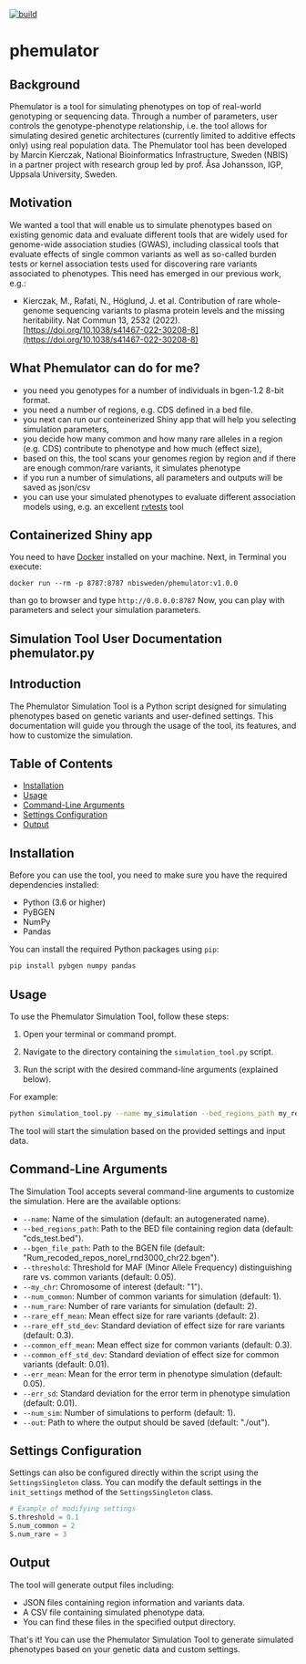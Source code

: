[![build](https://github.com/NBISweden/phemulator/actions/workflows/main.yml/badge.svg)](https://github.com/NBISweden/phemulator/actions/workflows/main.yml)

# phemulator

## Background
Phemulator is a tool for simulating phenotypes on top of real-world genotyping or sequencing data.
Through a number of parameters, user controls the genotype-phenotype relationship, i.e. the tool allows for simulating desired
genetic architectures (currently limited to additive effects only) using real population data. 
The Phemulator tool has been developed by Marcin Kierczak, National Bioinformatics Infrastructure, Sweden (NBIS) in a 
partner project with research group led by prof. Åsa Johansson, IGP, Uppsala University, Sweden.

## Motivation
We wanted a tool that will enable us to simulate phenotypes based on existing genomic data and evaluate different tools that are widely
used for genome-wide association studies (GWAS), including classical tools that evaluate effects of single common variants as well as so-called
burden tests or kernel association tests used for discovering rare variants associated to phenotypes. This need has emerged in our previous 
work, e.g.:

* Kierczak, M., Rafati, N., Höglund, J. et al. Contribution of rare whole-genome sequencing variants to plasma protein levels and the missing heritability. Nat Commun 13, 2532 (2022). [https://doi.org/10.1038/s41467-022-30208-8](https://doi.org/10.1038/s41467-022-30208-8)

## What Phemulator can do for me?
* you need you genotypes for a number of individuals in bgen-1.2 8-bit format.
* you need a number of regions, e.g. CDS defined in a bed file.
* you next can run our conteinerized Shiny app that will help you selecting simulation parameters,
* you decide how many common and how many rare alleles in a region (e.g. CDS) contribute to phenotype and how much (effect size),
* based on this, the tool scans your genomes region by region and if there are enough common/rare variants, it simulates phenotype
* if you run a number of simulations, all parameters and outputs will be saved as json/csv
* you can use your simulated phenotypes to evaluate different association models using, e.g. an excellent [rvtests](http://zhanxw.github.io/rvtests/#input-files) tool


## Containerized Shiny app

You need to have [Docker](https://docker.com) installed on your machine. Next, in Terminal you execute: 
```
docker run --rm -p 8787:8787 nbisweden/phemulator:v1.0.0
```

than go to browser and type `http://0.0.0.0:8787` 
Now, you can play with parameters and select your simulation parameters.

## Simulation Tool User Documentation phemulator.py

## Introduction

The Phemulator Simulation Tool is a Python script designed for simulating phenotypes based on genetic variants and user-defined settings. This documentation will guide you through the usage of the tool, its features, and how to customize the simulation.

## Table of Contents

- [Installation](#installation)
- [Usage](#usage)
- [Command-Line Arguments](#command-line-arguments)
- [Settings Configuration](#settings-configuration)
- [Output](#output)

## Installation <a name="installation"></a>

Before you can use the tool, you need to make sure you have the required dependencies installed:

- Python (3.6 or higher)
- PyBGEN
- NumPy
- Pandas

You can install the required Python packages using `pip`:

```bash
pip install pybgen numpy pandas
```

## Usage <a name="usage"></a>

To use the Phemulator Simulation Tool, follow these steps:

1. Open your terminal or command prompt.

2. Navigate to the directory containing the `simulation_tool.py` script.

3. Run the script with the desired command-line arguments (explained below).

For example:

```bash
python simulation_tool.py --name my_simulation --bed_regions_path my_regions.bed --bgen_file_path my_data.bgen
```

The tool will start the simulation based on the provided settings and input data.

## Command-Line Arguments <a name="command-line-arguments"></a>

The Simulation Tool accepts several command-line arguments to customize the simulation. Here are the available options:

- `--name`: Name of the simulation (default: an autogenerated name).
- `--bed_regions_path`: Path to the BED file containing region data (default: "cds_test.bed").
- `--bgen_file_path`: Path to the BGEN file (default: "Rum_recoded_repos_norel_rnd3000_chr22.bgen").
- `--threshold`: Threshold for MAF (Minor Allele Frequency) distinguishing rare vs. common variants (default: 0.05).
- `--my_chr`: Chromosome of interest (default: "1").
- `--num_common`: Number of common variants for simulation (default: 1).
- `--num_rare`: Number of rare variants for simulation (default: 2).
- `--rare_eff_mean`: Mean effect size for rare variants (default: 2).
- `--rare_eff_std_dev`: Standard deviation of effect size for rare variants (default: 0.3).
- `--common_eff_mean`: Mean effect size for common variants (default: 0.3).
- `--common_eff_std_dev`: Standard deviation of effect size for common variants (default: 0.01).
- `--err_mean`: Mean for the error term in phenotype simulation (default: 0.05).
- `--err_sd`: Standard deviation for the error term in phenotype simulation (default: 0.01).
- `--num_sim`: Number of simulations to perform (default: 1).
- `--out`: Path to where the output should be saved (default: "./out").

## Settings Configuration <a name="settings-configuration"></a>

Settings can also be configured directly within the script using the `SettingsSingleton` class. You can modify the default settings in the `init_settings` method of the `SettingsSingleton` class.

```python
# Example of modifying settings
S.threshold = 0.1
S.num_common = 2
S.num_rare = 3
```

## Output <a name="output"></a>

The tool will generate output files including:

- JSON files containing region information and variants data.
- A CSV file containing simulated phenotype data.
- You can find these files in the specified output directory.

That's it! You can use the Phemulator Simulation Tool to generate simulated phenotypes based on your genetic data and custom settings.
